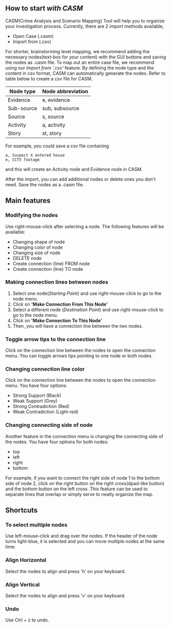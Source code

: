 ## How to start _with CASM_

CASM(Crime Analysis and Scenario Mapping) Tool will help you to organize your investigation process.
Currently, there are 2 import methods available, 

* Open Case (.casm)
* Import from (.csv)

For shorter, brainstorming level mapping, we recommend adding the necessary nodes(text-box for your content) with the GUI buttons and saving the nodes as .casm file.
To map out an entire case file, we recommend using our _Import from '.csv'_ feature. 
By defining the node type and the content in csv format, CASM can automatically generate the nodes. Refer to table below to create a csv file for CASM.

| Node type  | Node abbreviation |
| ------------- | ------------- |
| Evidence  | e, evidence  |
| Sub-source  | sub, subsource  |
| Source  | s, source  |
| Activity  | a, activity |
| Story  | st, story |

For example, you could save a csv file containing

```
a, Suspect X entered house
e, CCTV footage
```

and this will create an Activity node and Evidence node in CASM.

After the import, you can add additional nodes or delete ones you don't need. Save the nodes as a .casm file.


## Main features

### Modifying the nodes

Use right-mouse-click after selecting a node. The following features will be available:

* Changing shape of node
* Changing color of node
* Changing size of node
* DELETE node
* Create connection (line) FROM node 
* Create connection (line) TO node

### Making connection lines between nodes

1. Select one node(_Starting Point_) and use right-mouse-click to go to the node menu. 
2. Click on **'Make Connection From This Node'**
3. Select a different node (_Destination Point_) and use right-mouse-click to go to the node menu.
4. Click on **'Make Connection To This Node'**
5. Then, you will have a connection line between the two nodes.

### Toggle arrow tips to the connection line

Click on the connection line between the nodes to open the connection menu.
You can toggle arrows tips pointing to one node or both nodes.

### Changing connection line color

Click on the connection line between the nodes to open the connection menu.
You have four options: 

* Strong Support (Black)
* Weak Support (Grey)
* Strong Contradiction (Red)
* Weak Contradiction (Light-red)

### Changing connecting side of node

Another feature in the connection menu is changing the connecting side of the nodes.
You have four options for both nodes:

* top
* left
* right
* bottom

For example, if you want to connect the right side of node 1 to the bottom side of node 2, 
click on the right button on the right cross(dpad-like button) and the bottom button on the left cross. This feature can be used to separate lines that overlap or simply serve to neatly organize the map.

## Shortcuts

### To select multiple nodes

Use left-mouse-click and drag over the nodes.
If the header of the node turns light-blue, it is selected and you can move multiple nodes at the same time.

### Align Horizontal

Select the nodes to align and press 'h' on your keyboard.

### Align Vertical

Select the nodes to align and press 'v' on your keyboard.

### Undo

Use Ctrl + z to undo.




